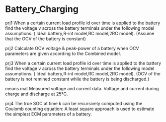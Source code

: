 # Battery_Charging
prj1
When a certain current load profile id over time is applied to the battery find the voltage v across the battery terminals under the following model assumptions. ( Ideal battery,R-int model,RC model,2RC model). (Assume that the OCV of the battery is constant)

prj2
Calculate OCV voltage & peak-power of a battery when OCV parameters are given according to the Combined model.

prj3
When a certain current load profile id over time is applied to the battery find the voltage v across the battery terminals under the following model assumptions. ( Ideal battery,R-int model,RC model,2RC model). (OCV of the battery is not remined constant while the battery is being discharged.)



means.mat
Measured voltage and current data. Voltage and current during charge and discharge at 25°C.


prj4
The true SOC at time k can be recursively computed using the Coulomb counting equation:
A least square approach is used to estimate the simplest ECM parameters of a battery.
